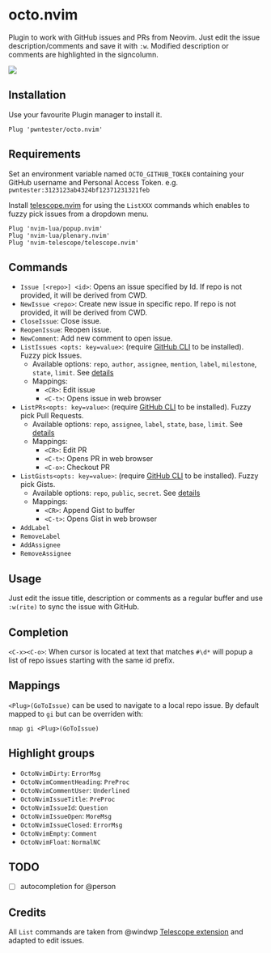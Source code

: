# octo.nvim
Plugin to work with GitHub issues and PRs from Neovim. Just edit the issue description/comments and save it with `:w`.
Modified description or comments are highlighted in the signcolumn.


![](https://i.imgur.com/ZRhBvls.png)


## Installation

Use your favourite Plugin manager to install it.

```
Plug 'pwntester/octo.nvim'
```

## Requirements

Set an environment variable named `OCTO_GITHUB_TOKEN` containing your GitHub username and Personal Access Token. e.g. `pwntester:3123123ab4324bf12371231321feb`

Install [telescope.nvim](https://github.com/nvim-telescope/telescope.nvim) for using the `ListXXX` commands which enables to fuzzy pick issues from a dropdown menu.

```
Plug 'nvim-lua/popup.nvim'
Plug 'nvim-lua/plenary.nvim'
Plug 'nvim-telescope/telescope.nvim'
```


## Commands

- `Issue [<repo>] <id>`: Opens an issue specified by Id. If repo is not provided, it will be derived from CWD.
- `NewIssue <repo>`: Create new issue in specific repo. If repo is not provided, it will be derived from CWD.
- `CloseIssue`: Close issue.
- `ReopenIssue`: Reopen issue.
- `NewComment`: Add new comment to open issue.
- `ListIssues <opts: key=value>`: (require [GitHub CLI](https://cli.github.com) to be installed). Fuzzy pick Issues.
  - Available options: `repo`, `author`, `assignee`, `mention`, `label`, `milestone`, `state`, `limit`. See [details](https://cli.github.com/manual/gh_issue_list)
  - Mappings:
    - `<CR>`: Edit issue 
    - `<C-t>`: Opens issue in web browser
- `ListPRs<opts: key=value>`: (require [GitHub CLI](https://cli.github.com) to be installed). Fuzzy pick Pull Requests.
  - Available options: `repo`, `assignee`, `label`, `state`, `base`, `limit`. See [details](https://cli.github.com/manual/gh_pr_list)
  - Mappings:
    - `<CR>`: Edit PR
    - `<C-t>`: Opens PR in web browser
    - `<C-o>`: Checkout PR
- `ListGists<opts: key=value>`: (require [GitHub CLI](https://cli.github.com) to be installed). Fuzzy pick Gists.
  - Available options: `repo`, `public`, `secret`. See [details](https://cli.github.com/manual/gh_gist_list)
  - Mappings:
    - `<CR>`: Append Gist to buffer
    - `<C-t>`: Opens Gist in web browser
- `AddLabel`
- `RemoveLabel`
- `AddAssignee`
- `RemoveAssignee`

## Usage

Just edit the issue title, description or comments as a regular buffer and use `:w(rite)` to sync the issue with GitHub.

## Completion

`<C-x><C-o>`: When cursor is located at text that matches `#\d*` will popup a list of repo issues starting with the same id prefix.

## Mappings

`<Plug>(GoToIssue)` can be used to navigate to a local repo issue. By default mapped to `gi` but can be overriden with: 

```
nmap gi <Plug>(GoToIssue)
```

## Highlight groups

  - `OctoNvimDirty`: `ErrorMsg` 
  - `OctoNvimCommentHeading`: `PreProc`
  - `OctoNvimCommentUser`: `Underlined`
  - `OctoNvimIssueTitle`: `PreProc`
  - `OctoNvimIssueId`: `Question`
  - `OctoNvimIssueOpen`: `MoreMsg`
  - `OctoNvimIssueClosed`: `ErrorMsg`
  - `OctoNvimEmpty`: `Comment`
  - `OctoNvimFloat`: `NormalNC`

## TODO

  - [ ] autocompletion for @person

## Credits
All `List` commands are taken from @windwp [Telescope extension](https://github.com/nvim-telescope/telescope-github.nvim) and adapted to edit issues.
